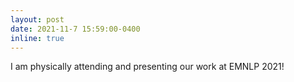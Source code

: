 ```yaml
---
layout: post
date: 2021-11-7 15:59:00-0400
inline: true
---
```


I am physically attending and presenting our work at EMNLP 2021!
